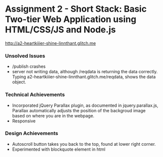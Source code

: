 Assignment 2 - Short Stack: Basic Two-tier Web Application using HTML/CSS/JS and Node.js  
===

http://a2-heartkiiier-shine-linnthant.glitch.me

### Unsolved Issues 

- /publish crashes
- server not writing data, although /reqdata is returning the data correctly. Typing a2-heartkiiier-shine-linnthant.glitch.me/reqdata, shows the data object.

### Technical Achievements

- Incorporated jQuery Parallax plugin, as documented in jquery.parallax.js, Parallax automatically adjusts the position of the backgroud image based on where you are in the webpage.
- Responsive

### Design Achievements

- Autoscroll button takes you back to the top, found at lower right corner.
- Experimented with blockquote element in html 
